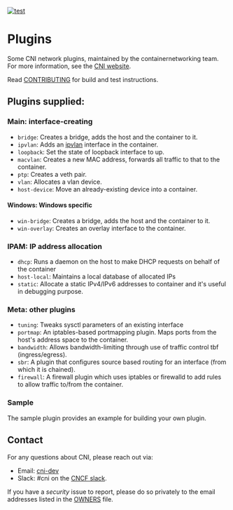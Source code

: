 [![test](https://github.com/containernetworking/plugins/actions/workflows/test.yaml/badge.svg)](https://github.com/containernetworking/plugins/actions/workflows/test.yaml?query=branch%3Amaster)

# Plugins
Some CNI network plugins, maintained by the containernetworking team. For more information, see the [CNI website](https://www.cni.dev).

Read [CONTRIBUTING](CONTRIBUTING.md) for build and test instructions.

## Plugins supplied:
### Main: interface-creating
* `bridge`: Creates a bridge, adds the host and the container to it.
* `ipvlan`: Adds an [ipvlan](https://www.kernel.org/doc/Documentation/networking/ipvlan.txt) interface in the container.
* `loopback`: Set the state of loopback interface to up.
* `macvlan`: Creates a new MAC address, forwards all traffic to that to the container.
* `ptp`: Creates a veth pair.
* `vlan`: Allocates a vlan device.
* `host-device`: Move an already-existing device into a container.
#### Windows: Windows specific
* `win-bridge`: Creates a bridge, adds the host and the container to it.
* `win-overlay`: Creates an overlay interface to the container.
### IPAM: IP address allocation
* `dhcp`: Runs a daemon on the host to make DHCP requests on behalf of the container
* `host-local`: Maintains a local database of allocated IPs
* `static`:  Allocate a static IPv4/IPv6 addresses to container and it's useful in debugging purpose.

### Meta: other plugins
* `tuning`: Tweaks sysctl parameters of an existing interface
* `portmap`: An iptables-based portmapping plugin. Maps ports from the host's address space to the container.
* `bandwidth`: Allows bandwidth-limiting through use of traffic control tbf (ingress/egress).
* `sbr`: A plugin that configures source based routing for an interface (from which it is chained).
* `firewall`: A firewall plugin which uses iptables or firewalld to add rules to allow traffic to/from the container.

### Sample
The sample plugin provides an example for building your own plugin.

## Contact

For any questions about CNI, please reach out via:
- Email: [cni-dev](https://groups.google.com/forum/#!forum/cni-dev)
- Slack: #cni on the [CNCF slack](https://slack.cncf.io/).

If you have a _security_ issue to report, please do so privately to the email addresses listed in the [OWNERS](OWNERS.md) file.
